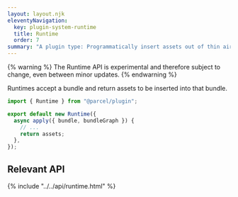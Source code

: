 ```yaml
---
layout: layout.njk
eleventyNavigation:
  key: plugin-system-runtime
  title: Runtime
  order: 7
summary: "A plugin type: Programmatically insert assets out of thin air into bundles"
---
```


{% warning %}
The Runtime API is experimental and therefore subject to change, even between minor updates.
{% endwarning %}

Runtimes accept a bundle and return assets to be inserted into that bundle.

```js
import { Runtime } from "@parcel/plugin";

export default new Runtime({
  async apply({ bundle, bundleGraph }) {
    // ...
    return assets;
  },
});
```

## Relevant API

{% include "../../api/runtime.html" %}
